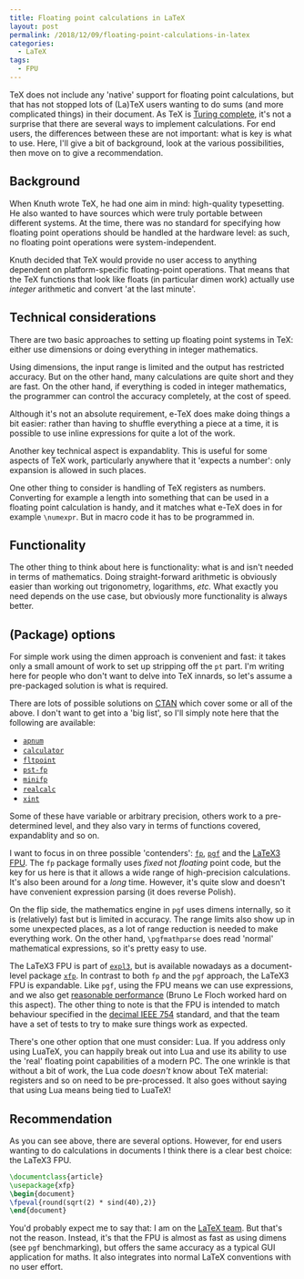 ```yaml
---
title: Floating point calculations in LaTeX
layout: post
permalink: /2018/12/09/floating-point-calculations-in-latex
categories:
  - LaTeX
tags:
  - FPU
---
```


TeX does not include any 'native' support for floating point calculations, but
that has not stopped lots of (La)TeX users wanting to do sums (and more
complicated things) in their document. As TeX is [Turing
complete](https://en.wikipedia.org/wiki/Turing_completeness), it's not a
surprise that there are several ways to implement calculations. For end users,
the differences between these are not important: what is key is what to use.
Here, I'll give a bit of background, look at the various possibilities, then
move on to give a recommendation.

## Background

When Knuth wrote TeX, he had one aim in mind: high-quality typesetting. He also
wanted to have sources which were truly portable between different systems. At
the time, there was no standard for specifying how floating point operations
should be handled at the hardware level: as such, no floating point operations
were system-independent.

Knuth decided that TeX would provide no user access to anything dependent on
platform-specific floating-point operations. That means that the TeX functions
that look like floats (in particular dimen work) actually use _integer_
arithmetic and convert 'at the last minute'.

## Technical considerations

There are two basic approaches to setting up floating point systems in TeX:
either use dimensions or doing everything in integer mathematics.

Using dimensions, the input range is limited and the output has restricted
accuracy. But on the other hand, many calculations are quite short and they
are fast. On the other hand, if everything is coded in integer mathematics,
the programmer can control the accuracy completely, at the cost of speed.

Although it's not an absolute requirement, e-TeX does make doing things a bit
easier: rather than having to shuffle everything a piece at a time, it is
possible to use inline expressions for quite a lot of the work.

Another key technical aspect is expandablity. This is useful for some aspects
of TeX work, particularly anywhere that it 'expects a number': only expansion
is allowed in such places.

One other thing to consider is handling of TeX registers as numbers. Converting
for example a length into something that can be used in a floating point
calculation is handy, and it matches what e-TeX does in for example `\numexpr`.
But in macro code it has to be programmed in.

## Functionality

The other thing to think about here is functionality: what is and isn't needed
in terms of mathematics. Doing straight-forward arithmetic is obviously
easier than working out trigonometry, logarithms, _etc._ What exactly you need
depends on the use case, but obviously more functionality is always better.

## (Package) options

For simple work using the dimen approach is convenient and fast: it takes
only a small amount of work to set up stripping off the `pt` part. I'm writing
here for people who don't want to delve into TeX innards, so let's assume
a pre-packaged solution is what is required.

There are lots of possible solutions on [CTAN](https://www.ctan.org) which
cover some or all of the above. I don't want to get into a 'big list', so
I'll simply note here that the following are available:

- [`apnum`](https://ctan.org/pkg/apnum)
- [`calculator`](https://ctan.org/pkg/calculator)
- [`fltpoint`](https://ctan.org/pkg/fltpoint)
- [`pst-fp`](https://ctan.org/pkg/pst-fp)
- [`minifp`](https://ctan.org/pkg/minifp)
- [`realcalc`](https://ctan.org/pkg/realcalc)
- [`xint`](https://ctan.org/pkg/xint)

Some of these have variable or arbitrary precision, others work to a
pre-determined level, and they also vary in terms of functions covered,
expandablity and so on.

I want to focus in on three possible 'contenders':
[`fp`](https://ctan.org/pkg/fp), [`pgf`](https://ctan.org/pkg/pgf)
and the [LaTeX3 FPU](https://ctan.org/pkg/xfp). The `fp` package formally
uses _fixed_ not _floating_ point code, but the key for us here is that it
allows a wide range of high-precision calculations. It's also been
around for a _long_ time.  However, it's quite slow and doesn't have convenient
expression parsing (it does reverse Polish).

On the flip side, the mathematics engine in `pgf` uses dimens internally, so
it is (relatively) fast but is limited in accuracy. The range limits also
show up in some unexpected places, as a lot of range reduction is needed to make
everything work. On the other hand, `\pgfmathparse` does read 'normal'
mathematical expressions, so it's pretty easy to use.

The LaTeX3 FPU is part of [`expl3`](https://ctan.org/pkg/l3kernel), but is
available nowadays as a document-level package
[`xfp`](https://ctan.org/pkg/xfp). In contrast to both `fp` and the `pgf`
approach, the LaTeX3 FPU is expandable. Like `pgf`, using the FPU means
we can use expressions, and we also get [reasonable
performance](https://tex.stackexchange.com/q/463554) (Bruno Le Floch worked
hard on this aspect). The other thing to note is that the FPU is intended to
match behaviour specified in the [decimal IEEE
754](https://en.wikipedia.org/wiki/IEEE_754) standard, and that the team have
a set of tests to try to make sure things work as expected.

There's one other option that one must consider: Lua. If you address
only using LuaTeX, you can happily break out into Lua and use its ability
to use the 'real' floating point capabilities of a modern PC. The one
wrinkle is that without a bit of work, the Lua code _doesn't_ know about
TeX material: registers and so on need to be pre-processed. It also goes
without saying that using Lua means being tied to LuaTeX!

## Recommendation

As you can see above, there are several options. However, for end users
wanting to do calculations in documents I think there is a clear best
choice: the LaTeX3 FPU.

```latex
\documentclass{article}
\usepackage{xfp}
\begin{document}
\fpeval{round(sqrt(2) * sind(40),2)}
\end{document}
```

You'd probably expect me to say that: I am on the [LaTeX
team](https://www.latex-project.org/). But that's not the reason. Instead,
it's that the FPU is almost as fast as using dimens (see `pgf` benchmarking),
but offers the same accuracy as a typical GUI application for maths. It also
integrates into normal LaTeX conventions with no user effort.
